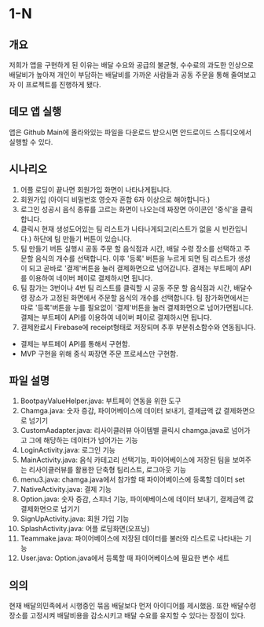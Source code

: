 # 1-N
## 개요
저희가 앱을 구현하게 된 이유는 배달 수요와 공급의 불균형, 수수료의 과도한 인상으로 배달비가 높아져
개인이 부담하는 배달비를 가까운 사람들과 공동 주문을 통해 줄여보고자 이 프로젝트를 진행하게 됐다.

## 데모 앱 실행
앱은 Github Main에 올라와있는 파일을 다운로드 받으시면 안드로이드 스튜디오에서 실행할 수 있다.

## 시나리오
1. 어플 로딩이 끝나면 회원가입 화면이 나타나게됩니다. 
2. 회원가입 (아이디 비밀번호 영숫자 혼합 6자 이상으로 해야합니다.) 
3. 로그인 성공시 음식 종류를 고르는 화면이 나오는데 짜장면 아이콘인 '중식'을 클릭합니다. 
4. 클릭시 현재 생성도어있는 팀 리스트가 나타나게되고(리스트가 없을 시 빈칸입니다.) 하단에 팀 만들기 버튼이 있습니다. 
5. 팀 만들기 버튼 실행시 공동 주문 할 음식점과 시간, 배달 수령 장소를 선택하고 주문할 음식의 개수를 선택합니다. 
    이후 '등록' 버튼을 누르게 되면 팀 리스트가 생성이 되고 곧바로 '결제'버튼을 눌러 결제화면으로 넘어갑니다.
    결제는 부트페이 API를 이용하여 네이버 페이로 결제하시면 됩니다. 
6. 팀 참가는 3번이나 4번 팀 리스트를 클릭할 시 공동 주문 할 음식점과 시간, 배달수령 장소가 고정된 화면에서 
    주문할 음식의 개수를 선택합니다. 팀 참가화면에서는 따로 '등록'버튼을 누를 필요없이 '결제'버튼을 눌러 결제화면으로 넘어가면됩니다. 결제는 부트페이 API를 이용하여 네이버 페이로 결제하시면 됩니다.
7. 결제완료시 Firebase에 receipt형태로 저장되며 추후 부분취소함수와 연동됩니다. 

* 결제는 부트페이 API를 통해서 구현함. 
* MVP 구현을 위해 중식 짜장면 주문 프로세스만 구현함.

## 파일 설명
1. BootpayValueHelper.java: 부트페이 연동을 위한 도구
2. Chamga.java: 숫자 증감, 파이어베이스에 데이터 보내기, 결제금액 값 결제화면으로 넘기기
3. CustomAadapter.java: 리사이클러뷰 아이템별 클릭시 chamga.java로 넘어가고 그에 해당하는 데이터가 넘어가는 기능
4. LoginActivity.java: 로그인 기능
5. MainActivity.java: 음식 카테고리 선택기능, 파이어베이스에 저장된 팀을 보여주는 리사이클러뷰를 활용한 단축형 팀리스트, 로그아웃 기능
6. menu3.java: chamga.java에서 참가할 때 파이어베이스에 등록할 데이터 set
7. NativeActivity.java: 결제 기능
8. Option.java: 숫자 증감, 스피너 기능, 파이에베이스에 데이터 보내기, 결제금액 값 결제화면으로 넘기기
9. SignUpActivity.java: 회원 가입 기능
10. SplashActivity.java: 어플 로딩화면(오프닝)
11. Teammake.java: 파이어베이스에 저장된 데이터를 불러와 리스트로 나타내는 기능
12. User.java: Option.java에서 등록할 때 파이어베이스에 필요한 변수 세트

## 의의
현재 배달의민족에서 시행중인 묶음 배달보다 먼저 아이디어를 제시했음. 또한 배달수령장소를 고정시켜 배달비용을 감소시키고 배달 수요를 유지할 수 있다는 장점이 있다.

